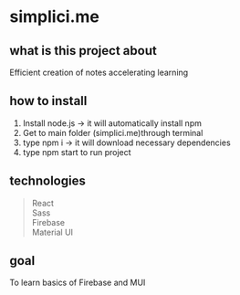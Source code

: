 # simplici.me

## what is this project about

Efficient creation of notes accelerating learning

## how to install

1. Install node.js -> it will automatically install npm
2. Get to main folder (simplici.me)through terminal
3. type npm i   -> it will download necessary dependencies
4. type npm start to run project

## technologies

> React</br>
> Sass</br>
> Firebase</br>
> Material UI</br>
 
## goal

To learn basics of Firebase and MUI
